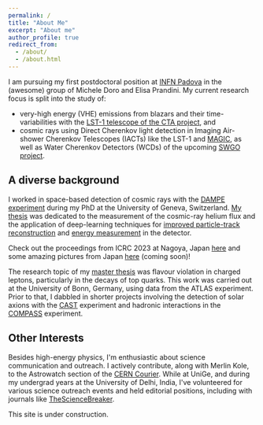 ```yaml
---
permalink: /
title: "About Me"
excerpt: "About me"
author_profile: true
redirect_from: 
  - /about/
  - /about.html
---
```


I am pursuing my first postdoctoral position at [INFN Padova](https://www.pd.infn.it/it/) in the (awesome) group of Michele Doro and Elisa Prandini. My current research focus is split into the study of:
- very-high energy (VHE) emissions from blazars and their time-variabilities with the [LST-1 telescope of the CTA project](https://www.cta-observatory.org/project/technology/lst/), and
- cosmic rays using Direct Cherenkov light detection in Imaging Air-shower Cherenkov Telescopes (IACTs) like the LST-1 and [MAGIC](http://magic.mppmu.mpg.de), as well as Water Cherenkov Detectors (WCDs) of the upcoming [SWGO project](https://www.swgo.org/SWGOWiki/doku.php).

A diverse background
------
I worked in space-based detection of cosmic rays with the [DAMPE experiment](https://doi.org/10.1016/j.astropartphys.2017.08.005) during my PhD at the University of Geneva, Switzerland. [My thesis](https://archive-ouverte.unige.ch/unige:170702) was dedicated to the measurement of the cosmic-ray helium flux and the application of deep-learning techniques for [improved particle-track reconstruction](https://doi.org/10.1016/j.astropartphys.2022.102795) and [energy measurement](https://iopscience.iop.org/article/10.1088/1748-0221/17/06/P06031) in the detector.

Check out the proceedings from ICRC 2023 at Nagoya, Japan [here](https://doi.org/10.22323/1.444.0170) and some amazing pictures from Japan [here](https://www.arshiruina.github.io) (coming soon)!

The research topic of my [master thesis](https://cds.cern.ch/record/2653340) was flavour violation in charged leptons, particularly in the decays of top quarks. This work was carried out at the University of Bonn, Germany, using data from the ATLAS experiment. Prior to that, I dabbled in shorter projects involving the detection of solar axions with the [CAST](https://en.wikipedia.org/wiki/CERN_Axion_Solar_Telescope) experiment and hadronic interactions in the [COMPASS](https://wwwcompass.cern.ch/compass/) experiment.

Other Interests
------
Besides high-energy physics, I'm enthusiastic about science communication and outreach. I actively contribute, along with Merlin Kole, to the Astrowatch section of the [CERN Courier](https://cerncourier.com). While at UniGe, and during my undergrad years at the University of Delhi, India, I've volunteered for various science outreach events and held editorial positions, including with journals like [TheScienceBreaker](https://thesciencebreaker.org). 

This site is under construction.